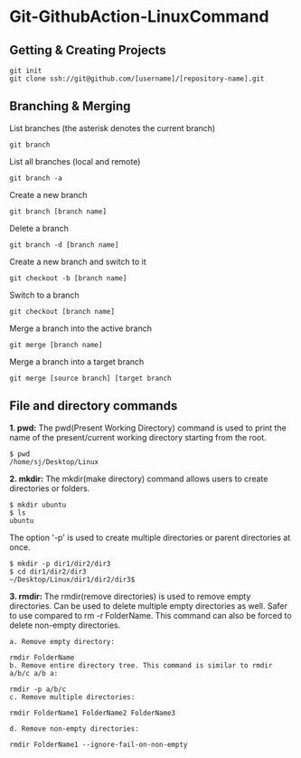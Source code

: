 # Git-GithubAction-LinuxCommand

## Getting & Creating Projects

    git init
    git clone ssh://git@github.com/[username]/[repository-name].git
    
## Branching & Merging
List branches (the asterisk denotes the current branch)
	
	git branch   
List all branches (local and remote)    

    git branch -a
Create a new branch    

	git branch [branch name]
Delete a branch

    git branch -d [branch name]
 Create a new branch and switch to it
 
    git checkout -b [branch name]
Switch to a branch

	git checkout [branch name]
Merge a branch into the active branch

	git merge [branch name]
Merge a branch into a target branch

	git merge [source branch] [target branch
	
## File and directory commands

**1. pwd:** The pwd(Present Working Directory) command is used to print the name of the present/current working directory starting from the root.
	
	$ pwd
	/home/sj/Desktop/Linux

**2. mkdir:** The mkdir(make directory) command allows users to create directories or folders.
	
	$ mkdir ubuntu
	$ ls
	ubuntu
The option '-p' is used to create multiple directories or parent directories at once.

	$ mkdir -p dir1/dir2/dir3
	$ cd dir1/dir2/dir3
	~/Desktop/Linux/dir1/dir2/dir3$

**3. rmdir:** The rmdir(remove directories) is used to remove empty directories. Can be used to delete multiple empty directories as well. Safer to use compared to rm -r FolderName. This command can also be forced to delete non-empty directories.

 	a. Remove empty directory:

	rmdir FolderName
  	b. Remove entire directory tree. This command is similar to rmdir a/b/c a/b a:
  
	rmdir -p a/b/c
  	c. Remove multiple directories:

	rmdir FolderName1 FolderName2 FolderName3

  	d. Remove non-empty directories:

	rmdir FolderName1 --ignore-fail-on-non-empty
